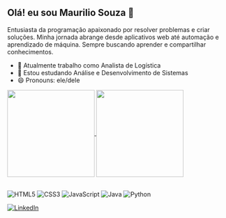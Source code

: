 ## Olá! eu sou Maurilio Souza 👋

Entusiasta da programação apaixonado por resolver problemas e criar soluções. Minha jornada abrange desde aplicativos web até automação e aprendizado de máquina. Sempre buscando aprender e compartilhar conhecimentos.

- 🔭 Atualmente trabalho como Analista de Logística
- 🌱 Estou estudando Análise e Desenvolvimento de Sistemas
- 😄 Pronouns: ele/dele

<div>
<a href="https://github.com/anuraghazra/github-readme-stats">
  <img height=200 align="center" src="https://github-readme-stats.vercel.app/api?username=maurilio-souza&theme=transparent" />
</a>
<a href="https://github.com/anuraghazra/convoychat">
  <img height=200 align="center" src="https://github-readme-stats.vercel.app/api/top-langs?username=maurilio-souza&theme=transparent&layout=compact&langs_count=8&card_width=320" />
</a>

</div>

<div style="Display: inline_block"> <br>

![HTML5](https://img.shields.io/badge/HTML5-000?style=for-the-badge&logo=html5)
![CSS3](https://img.shields.io/badge/CSS3-000?style=for-the-badge&logo=css3&logoColor=264CE4)
![JavaScript](https://img.shields.io/badge/JavaScript-000?style=for-the-badge&logo=javascript)
![Java](https://img.shields.io/badge/Java-000?style=for-the-badge&logo=java)
![Python](https://img.shields.io/badge/Python-000?style=for-the-badge&logo=python)
</div>

[![LinkedIn](https://img.shields.io/badge/LinkedIn-000?style=for-the-badge&logo=linkedin&logoColor=0E76A8)](https://www.linkedin.com/in/msosilva/)

